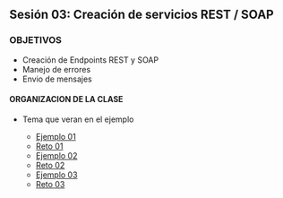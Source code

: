 
## Sesión 03: Creación de servicios REST / SOAP

### OBJETIVOS 

- Creación de Endpoints REST y SOAP
- Manejo de errores
- Envio de mensajes

#### ORGANIZACION DE LA CLASE 

- Tema que veran en el ejemplo

	- [Ejemplo 01](Ejemplo-01)
	- [Reto 01](Reto-01)
	- [Ejemplo 02](Ejemplo-02)
	- [Reto 02](Reto-02)
	- [Ejemplo 03](Ejemplo-03)
	- [Reto 03](Reto-03)

